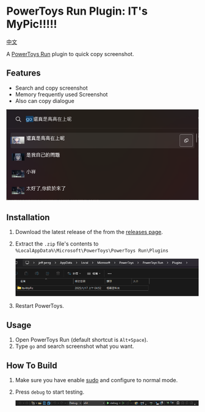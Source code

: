 # PowerToys Run Plugin: IT's MyPic!!!!!

[中文](./README_ZH-TW.md)

A [PowerToys Run](https://learn.microsoft.com/zh-tw/windows/powertoys/run) plugin to quick copy screenshot.

## Features
 * Search and copy screenshot
 * Memory frequently used Screenshot
 * Also can copy dialogue

![alt text](Docs/intro.png)


## Installation
1. Download the latest release of the from the [releases page](releases).
2. Extract the `.zip` file's contents to `%LocalAppData%\Microsoft\PowerToys\PowerToys Run\Plugins`

    ![alt text](Docs/install.png)

3. Restart PowerToys.

## Usage
1. Open PowerToys Run (default shortcut is `Alt+Space`).
2. Type `go` and search screenshot what you want.

## How To Build
1. Make sure you have enable [sudo](https://learn.microsoft.com/zh-tw/windows/sudo/) and configure to normal mode.
2. Press `debug` to start testing.

    ![alt text](Docs/debug.png)

